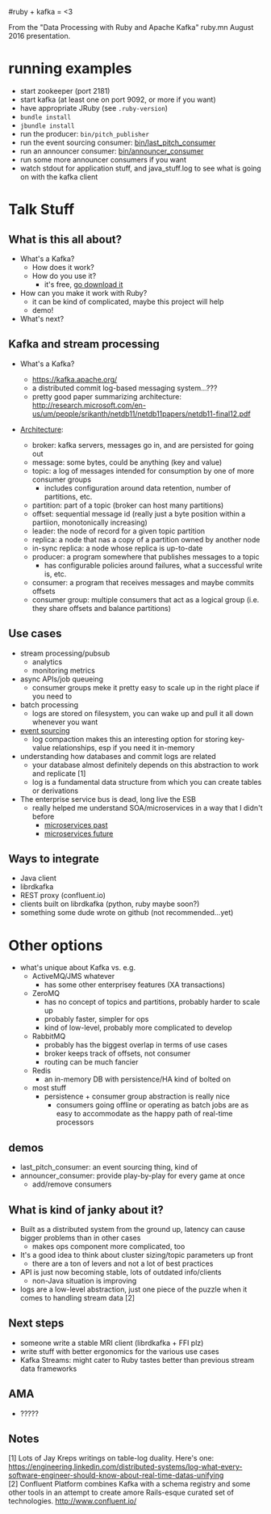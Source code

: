 #ruby + kafka = <3

From the "Data Processing with Ruby and Apache Kafka" ruby.mn August 2016 presentation.

# running examples
* start zookeeper (port 2181)
* start kafka (at least one on port 9092, or more if you want)
* have appropriate JRuby (see `.ruby-version`)
* `bundle install`
* `jbundle install`
* run the producer: `bin/pitch_publisher`
* run the event sourcing consumer:  [bin/last_pitch_consumer](bin/last_pitch_consumer)
* run an announcer consumer: [bin/announcer_consumer](bin/announcer_consumer)
* run some more announcer consumers if you want
* watch stdout for application stuff, and java_stuff.log to see what is going on with the kafka client

# Talk Stuff

## What is this all about?
* What's a Kafka?
    * How does it work?
    * How do you use it?
        * it's free, [go download it](https://kafka.apache.org/)
* How can you make it work with Ruby?
    * it can be kind of complicated, maybe this project will help
    * demo!
* What's next?

## Kafka and stream processing
* What's a Kafka?
    * https://kafka.apache.org/
    * a distributed commit log-based messaging system...???
    * pretty good paper summarizing architecture: http://research.microsoft.com/en-us/um/people/srikanth/netdb11/netdb11papers/netdb11-final12.pdf

* [Architecture](images/kafka_example.jpg):
    * broker: kafka servers, messages go in, and are persisted for going out
    * message: some bytes, could be anything (key and value)
    * topic: a log of messages intended for consumption by one of more consumer groups
        * includes configuration around data retention, number of partitions, etc.
    * partition: part of a topic (broker can host many partitions)
    * offset: sequential message id (really just a byte position within a partiion, monotonically increasing) 
    * leader: the node of record for a given topic partition
    * replica: a node that nas a copy of a partition owned by another node
    * in-sync replica: a node whose replica is up-to-date
    * producer: a program somewhere that publishes messages to a topic
        * has configurable policies around failures, what a successful write is, etc.
    * consumer: a program that receives messages and maybe commits offsets
    * consumer group: multiple consumers that act as a logical group (i.e. they share offsets and balance partitions) 
    
## Use cases
* stream processing/pubsub
    * analytics
    * monitoring metrics
* async APIs/job queueing
    * consumer groups meke it pretty easy to scale up in the right place if you need to
* batch processing
    * logs are stored on filesystem, you can wake up and pull it all down whenever you want
* [event sourcing](http://www.martinfowler.com/eaaDev/EventSourcing.html)
    * log compaction makes this an interesting option for storing key-value relationships, esp if you need it in-memory
* understanding how databases and commit logs are related
    * your database almost definitely depends on this abstraction to work and replicate [1]
    * log is a fundamental data structure from which you can create tables or derivations
* The enterprise service bus is dead, long live the ESB
    * really helped me understand SOA/microservices in a way that I didn't before
        * [microservices past](images/soa_fail.jpg)
        * [microservices future](images/soa_win.jpg)
## Ways to integrate
* Java client
* librdkafka
* REST proxy (confluent.io)
* clients built on librdkafka (python, ruby maybe soon?)
* something some dude wrote on github (not recommended...yet)
    
# Other options    
* what's unique about Kafka vs. e.g.
    * ActiveMQ/JMS whatever
        * has some other enterprisey features (XA transactions)
    * ZeroMQ
        * has no concept of topics and partitions, probably harder to scale up
        * probably faster, simpler for ops
        * kind of low-level, probably more complicated to develop
    * RabbitMQ
        * probably has the biggest overlap in terms of use cases
        * broker keeps track of offsets, not consumer
        * routing can be much fancier
    * Redis
        * an in-memory DB with persistence/HA kind of bolted on
    * most stuff
        * persistence + consumer group abstraction is really nice
            * consumers going offline or operating as batch jobs are as easy to accommodate as the happy path of real-time processors 

## demos
* last_pitch_consumer: an event sourcing thing, kind of
* announcer_consumer: provide play-by-play for every game at once
    *   add/remove consumers

## What is kind of janky about it?
* Built as a distributed system from the ground up, latency can cause bigger problems than in other cases
    * makes ops component more complicated, too
* It's a good idea to think about cluster sizing/topic parameters up front
    * there are a ton of levers and not a lot of best practices
* API is just now becoming stable, lots of outdated info/clients
    * non-Java situation is improving
* logs are a low-level abstraction, just one piece of the puzzle when it comes to handling stream data [2]

## Next steps
* someone write a stable MRI client (librdkafka + FFI plz)
* write stuff with better ergonomics for the various use cases
* Kafka Streams: might cater to Ruby tastes better than previous stream data frameworks

## AMA
* ?????

## Notes
[1] Lots of Jay Kreps writings on table-log duality. Here's one: https://engineering.linkedin.com/distributed-systems/log-what-every-software-engineer-should-know-about-real-time-datas-unifying  
[2] Confluent Platform combines Kafka with a schema registry and some other tools in an attempt to create amore Rails-esque curated set of technologies. http://www.confluent.io/